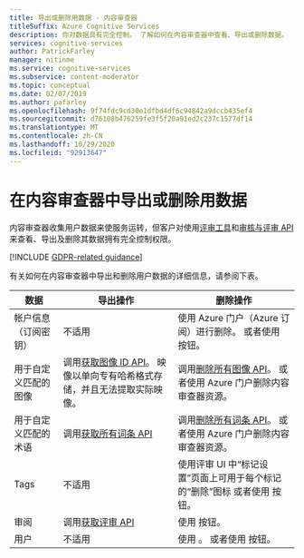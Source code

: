 ```yaml
---
title: 导出或删除用数据 - 内容审查器
titleSuffix: Azure Cognitive Services
description: 你对数据具有完全控制。 了解如何在内容审查器中查看、导出或删除数据。
services: cognitive-services
author: PatrickFarley
manager: nitinme
ms.service: cognitive-services
ms.subservice: content-moderator
ms.topic: conceptual
ms.date: 02/07/2019
ms.author: pafarley
ms.openlocfilehash: 9f74fdc9cd30e1dfbd4df6c94842a9dccb435ef4
ms.sourcegitcommit: d76108b476259fe3f5f20a91ed2c237c1577df14
ms.translationtype: MT
ms.contentlocale: zh-CN
ms.lasthandoff: 10/29/2020
ms.locfileid: "92913647"
---
```

# <a name="export-or-delete-user-data-in-content-moderator"></a>在内容审查器中导出或删除用数据

内容审查器收集用户数据来使服务运转，但客户对使用[评审工具](https://contentmoderator.cognitive.microsoft.com/)和[审核与评审 API](./api-reference.md) 来查看、导出及删除其数据拥有完全控制权限。

[!INCLUDE [GDPR-related guidance](../../../includes/gdpr-intro-sentence.md)]

有关如何在内容审查器中导出和删除用户数据的详细信息，请参阅下表。

| 数据 | 导出操作 | 删除操作 |
| ---- | ---------------- | ---------------- |
| 帐户信息（订阅密钥） | 不适用 | 使用 Azure 门户（Azure 订阅）进行删除。 或者使用  按钮。 |
| 用于自定义匹配的图像 | 调用[获取图像 ID API](https://westus.dev.cognitive.microsoft.com/docs/services/57cf755e3f9b070c105bd2c2/operations/57cf755e3f9b070868a1f676)。 映像以单向专有哈希格式存储，并且无法提取实际映像。 | 调用[删除所有图像 API](https://westus.dev.cognitive.microsoft.com/docs/services/57cf755e3f9b070c105bd2c2/operations/57cf755e3f9b070868a1f686)。 或者使用 Azure 门户删除内容审查器资源。 |
| 用于自定义匹配的术语 | 调用[获取所有词条 API](https://westus.dev.cognitive.microsoft.com/docs/services/57cf755e3f9b070c105bd2c2/operations/57cf755e3f9b070868a1f67e) | 调用[删除所有词条 API](https://westus.dev.cognitive.microsoft.com/docs/services/57cf755e3f9b070c105bd2c2/operations/57cf755e3f9b070868a1f67d)。 或者使用 Azure 门户删除内容审查器资源。 |
| Tags | 不适用 | 使用评审 UI 中“标记设置”页面上可用于每个标记的“删除”图标  或者使用  按钮。 |
| 审阅 | 调用[获取评审 API](https://westus.dev.cognitive.microsoft.com/docs/services/580519463f9b070e5c591178/operations/580519483f9b0709fc47f9c2) | 使用  按钮。
| 用户 | 不适用 | 使用  。 或者使用  按钮。 |